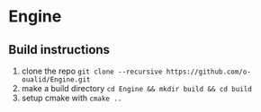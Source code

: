 # Engine

## Build instructions

1. clone the repo ```git clone --recursive https://github.com/o-oualid/Engine.git```
2. make a build directory ```cd Engine && mkdir build && cd build```
3. setup cmake with ```cmake ..``` 
